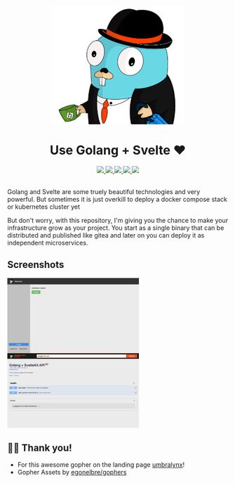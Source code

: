 <p align="center">
  <img src="./.git-assets/svelte-society-gopher.png" width="300" height="270">
</p>

<div style="text-align: center; margin: 10px;">
    <h1 align="center">Use Golang + Svelte ❤️</h1>
</div>
<div align="center">
    <a target="_blank" href="https://github.com/uvulpos/golang-sveltekit-binary/actions/workflows/execute-tests.yaml">
      <img src="https://github.com/uvulpos/golang-sveltekit-binary/actions/workflows/execute-tests.yaml/badge.svg">
    </a>
    <a target="_blank" href="https://github.com/uvulpos/golang-sveltekit-binary/tree/main/services/backend">
      <img src="https://img.shields.io/github/go-mod/go-version/uvulpos/golang-sveltekit-binary?filename=services/backend%2Fgo.mod">
    </a>
    <a target="_blank" href="https://github.com/uvulpos/golang-sveltekit-binary/tree/main/services/frontend">
      <img src="https://img.shields.io/github/package-json/dependency-version/uvulpos/golang-sveltekit-binary/dev/svelte?filename=services/frontend%2Fpackage.json">
    </a>
    <a target="_blank" href="https://github.com/uvulpos/golang-sveltekit-binary/issues">
      <img src="https://img.shields.io/github/issues-raw/uvulpos/golang-sveltekit-binary">
    </a>
    <a target="_blank" href="https://github.com/uvulpos/golang-sveltekit-binary/issues?q=is%3Aopen+is%3Aissue+label%3Aeasy-implementation">
      <img src="https://img.shields.io/github/issues/uvulpos/golang-sveltekit-binary/easy-implementation?label=Quick%20Win%20Issues&color=%231D76DB">
    </a>
</div>
<br>

Golang and Svelte are some truely beautiful technologies and very powerful. But sometimes it is just overkill to deploy a docker compose stack or kubernetes cluster yet

But don't worry, with this repository, I'm giving you the chance to make your infrastructure grow as your project. You start as a single binary that can be distributed and published like gitea and later on you can deploy it as independent microservices.

## Screenshots

<div>
  <img alt="welcome page" src=".git-assets/app-screenshots/welcome-page.png" width="300px" style="float: left;">
  <img alt="welcome page" src=".git-assets/app-screenshots/swagger.png" width="300px">
</div>

## 🤝🏻 Thank you!

- For this awesome gopher on the landing page [umbralynx](https://github.com/umbralynx)!
- Gopher Assets by [egonelbre/gophers](https://github.com/egonelbre/gophers)
